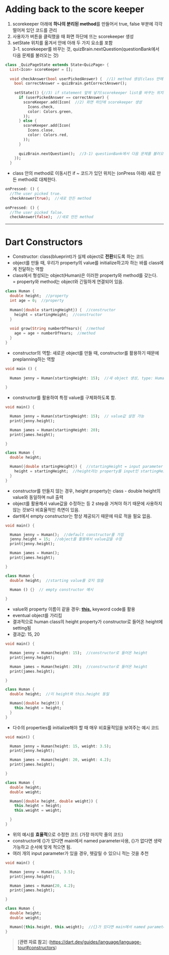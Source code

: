 # Adding back to the score keeper
1) scorekeeper 아래에 **하나의 분리된 method**를 만들어서 true, false 부분에 각각 떨어져 있던 코드를 관리
2) 사용자가 버튼을 클릭했을 때 화면 하단에 뜨는 scorekeeper 생성
3) setState 위치를 옮겨서 안에 아래 두 가지 요소를 포함 </br>
3-1. scorekeeper를 바꾸는 것, quizBrain.nextQuestion(questionBank에서 다음 문제를 불러오는 것)
```dart
class _QuizPageState extends State<QuizPage> {
  List<Icon> scoreKeeper = [];
  
  void checkAnswer(bool userPickedAnswer) {  //1) method 생성(class 안에 있으므로 method)
    bool correctAnswer = quizBrain.getCorrectAnswer();
    
    setState(() {//3) if statement 앞에 넣기(scorekeeper list를 바꾸는 위치)
      if (userPickedAnswer == correctAnswer) {
        scoreKeeper.add(Icon(  //2) 화면 하단에 scorekeeper 생성
          Icons.check,
          color: Colors.green,
        ));
      } else {
        scoreKeeper.add(Icon(
          Icons.close,
          color: Colors.red,
        ));
      }
      
      quizBrain.nextQuestion();  //3-1) questionBank에서 다음 문제를 불러오는 것
    });
  }
```
- class 안의 method로 이동시킨 if ~ 코드가 있던 위치는 (onPress 아래) 새로 만든 method로 대체한다.
```dart
onPressed: () {
  //The user picked true.
  checkAnswer(true);  //새로 만든 method
  
onPressed: () {
  //The user picked false.
  checkAnswer(false);  //새로 만든 method
```
---
# Dart Constructors
- Constructor: class(blueprint)가 실제 object로 **전환**되도록 하는 코드
- object를 만들 때, 우리가 property의 value를 initialize하고자 하는 바를 class에게 전달하는 역할
- class에서 형성되는 object(Human)은 이러한 property와 method를 갖는다. </br>
= property와 method는 object와 긴밀하게 연결되어 있음.
```dart
class Human {
  double height;  //property
  int age = 0;  //property
  
  Human({double startingHeight}) {  //constructor
    height = startingHeight;  //constructor
  }
  
  void grow(String numberOfYears){  //method
    age = age + numberOfYears;  //method
  }
}
```
- constructor의 역할: 새로운 object를 만들 때, constructor를 활용하기 때문에 preplanning하는 역할 
```dart
void main () {
  
  Human jenny = Human(startingHeight: 15);  //새 object 생성, type: Human, ()안은 input, initial value
  
}
```
- constructor를 활용하여 특정 value를 구체화하도록 함. 
```dart
void main() {

  Human jenny = Human(startingHeight: 15);  // value값 설정 가능
  print(jenny.height);

  Human james = Human(startingHeight: 20);
  print(james.height);

}

class Human {
  double height;

  Human({double startingHeight}) {  //startingHeight = input parameter
    height = startingHeight;  //height라는 property를 input인 startingHeight에 set
  }
}
```
- constructor를 만들지 않는 경우, height property는 class - double height의 value와 동일하며 null 출력
- object를 활용해서 value값을 수정하는 등 2 step을 거쳐야 하기 때문에 사용하지 않는 것보다 비효율적인 측면이 있음.
- dart에서 empty constructor는 항상 제공되기 때문에 따로 적을 필요 없음.  
```dart
void main() {

  Human jenny = Human();  //default constructor를 가짐
  jenny.height = 15;  //object를 활용해서 value값을 수정
  print(jenny.height);

  Human james = Human();
  print(james.height);

}

class Human {
  double height;  //starting value를 갖지 않음
  
  Human () {}  // empty constructor 예시

}
```
- value와 property 이름이 같을 경우: <u>**this.**</u> keyword code를 활용
- eventual object를 가리킴
- 결과적으로 human class의 height property가 constructor로 들어온 height에 setting됨 
- 결과값: 15, 20
```dart
void main() {

  Human jenny = Human(height: 15);  //constructor로 들어온 height
  print(jenny.height);

  Human james = Human(height: 20);  //constructor로 들어온 height
  print(james.height);

}

class Human {
  double height;  //이 height와 this.height 동일

  Human({double height}) {  
    this.height = height;  
  }
}
```
- 다수의 properties를 initialize해야 할 때 매우 비효율적임을 보여주는 예시 코드
```dart
void main() {

  Human jenny = Human(height: 15, weight: 3.5);  
  print(jenny.height);

  Human james = Human(height: 20, weight: 4.2);  
  print(james.height);

}

class Human {
  double height;  
  double weight;

  Human({double height, double weight}) {  
    this.height = height;
    this.weight = weight;

  }
}
```
- 위의 예시를 **효율적**으로 수정한 코드 (가장 마지막 줄의 코드)
- constructor에 {}가 있다면 main에서 named parameter사용, {}가 없다면 생략가능하고 순서에 맞게 적으면 됨.
- 여러 개의 input parameter가 있을 경우, 헷갈릴 수 있으니 적는 것을 추천
```dart
void main() {

  Human jenny = Human(15, 3.5);  
  print(jenny.height);

  Human james = Human(20, 4.2);  
  print(james.height);

}

class Human {
  double height;  
  double weight;

  Human({this.height, this.weight);  //{}가 있다면 main에서 named parameter사용, {}가 없다면 생략가능
}
```
>[**관련 자료 참고**] (https://dart.dev/guides/language/language-tour#constructors)
